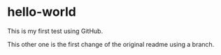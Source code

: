 # hello-world
This is my first test using GitHub.

This other one is the first change of the original readme using a branch.
